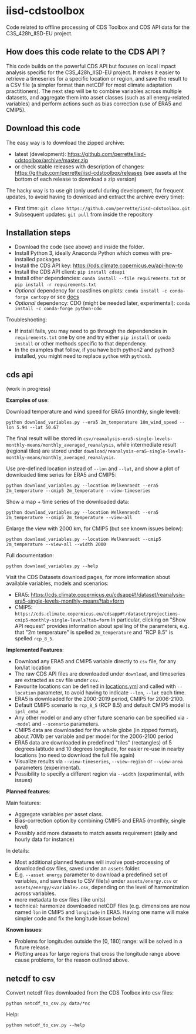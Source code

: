 # iisd-cdstoolbox

Code related to offline processing of CDS Toolbox and CDS API data for the C3S_428h_IISD-EU project.

## How does this code relate to the CDS API ?

This code builds on the powerful CDS API but focuses on local impact analysis specific for the C3S_428h_IISD-EU project. It makes it easier to retrieve a timeseries for a specific location or region, and save the result to a CSV file (a simpler format than netCDF for most climate adaptation practitioners). The next step will be to combine variables across multiple datasets, and aggregate them into asset classes (such as all energy-related variables) and perform actions such as bias correction (use of ERA5 and CMIP5).

## Download this code

The easy way is to download the zipped archive:
- latest (development): https://github.com/perrette/iisd-cdstoolbox/archive/master.zip
- or check stable releases with description of changes: https://github.com/perrette/iisd-cdstoolbox/releases (see assets at the bottom of each release to download a zip version)

The hacky way is to use git (only useful during development, for frequent updates, to avoid having to download and extract the archive every time):
- First time: `git clone https://github.com/perrette/iisd-cdstoolbox.git`
- Subsequent updates: `git pull` from inside the repository 

## Installation steps

- Download the code (see above) and inside the folder.
- Install Python 3, ideally Anaconda Python which comes with pre-installed packages
- Install the CDS API key: https://cds.climate.copernicus.eu/api-how-to
- Install the CDS API client: `pip install cdsapi`
- Install other dependencies: `conda install --file requirements.txt` or `pip install -r requirements.txt`
- _Optional_ dependency for coastlines on plots: `conda install -c conda-forge cartopy` or see [docs](https://scitools.org.uk/cartopy/docs/latest/installing.html)
- _Optional_ dependency: CDO (might be needed later, experimental): `conda install -c conda-forge python-cdo`


Troubleshooting:
- If install fails, you may need to go through the dependencies in `requirements.txt` one by one and try either `pip install` or `conda install` or other methods specific to that dependency.
- In the examples that follow, if you have both python2 and python3 installed, you might need to replace `python` with `python3`.

## cds api

(work in progress)

**Examples of use**:

Download temperature and wind speed for ERA5 (monthly, single level):

    python download_variables.py --era5 2m_temperature 10m_wind_speed --lon 5.94 --lat 50.67
    
The final result will be stored in `csv/reanalysis-era5-single-levels-monthly-means/monthly_averaged_reanalysis`, while intermediate result (regional tiles) are stored under `download/reanalysis-era5-single-levels-monthly-means/monthly_averaged_reanalysis`.

Use pre-defined location instead of `--lon` and `--lat`, and show a plot of downloaded time series for ERA5 and CMIP5:

    python download_variables.py --location Welkenraedt --era5 2m_temperature --cmip5 2m_temperature --view-timeseries
    
Show a map + time series of the downloaded data:
    
    python download_variables.py --location Welkenraedt --era5 2m_temperature --cmip5 2m_temperature --view-all
    
Enlarge the view with 2000 km, for CMIP5 (but see known issues below):
    
    python download_variables.py --location Welkenraedt --cmip5 2m_temperature --view-all --width 2000
    
Full documentation:

    python download_variables.py --help
    
Visit the CDS Datasets download pages, for more information about available variables, models and scenarios:
- ERA5: https://cds.climate.copernicus.eu/cdsapp#!/dataset/reanalysis-era5-single-levels-monthly-means?tab=form
- CMIP5: `https://cds.climate.copernicus.eu/cdsapp#!/dataset/projections-cmip5-monthly-single-levels?tab=form`
In particular, clicking on "Show API request" provides information about spelling of the parameters, e.g. that "2m temperature" is spelled `2m_temperature` and "RCP 8.5" is spelled `rcp_8_5`.


**Implemented Features**:

- Download any ERA5 and CMIP5 variable directly to `csv` file, for any lon/lat location
- The raw CDS API files are downloaded under `download`, and timeseries are extracted as csv file under `csv`.
- Favourite locations can be defined in [locations.yml](locations.yml) and called with `--location` parameter, to avoid having to indicate `--lon`, `--lat` each time.
- ERA5 is downloaded for the 2000-2019 period, CMIP5 for 2006-2100. 
- Default CMIP5 scenario is `rcp_8_5` (RCP 8.5) and default CMIP5 model is `ipsl_cm5a_mr`. 
- Any other model or and any other future scenario can be specified via `--model` and `--scenario` parameters.
- CMIP5 data are downloaded for the whole globe (in zipped format), about 70Mb per variable and per model for the 2006-2100 period
- ERA5 data are downloaded in predefined "tiles" (rectangles) of 5 degrees latitude and 10 degrees longitude, for easier re-use in nearby locations (no need to download the full file again)
- Visualize results via `--view-timeseries`, `--view-region` or `--view-area` parameters (experimental).
- Possibility to specify a different region via `--width` (experimental, with issues)


**Planned features**:

Main features: 

- Aggregate variables per asset class.
- Bias-correction option by combining CMIP5 and ERA5 (monthly, single level)
- Possibly add more datasets to match assets requirement (daily and hourly data for instance)

In details:
- Most additional planned features will involve post-processing of downloaded csv files, saved under an `assets` folder.
- E.g. `--asset energy` parameter to download a predefined set of variables, and save these to CSV file(s) under `assets/energy.csv` or `assets/energy/<variable>.csv`, depending on the level of harmonization across variables.
- more metadata to csv files (like units)
- technical: harmonize downloaded netCDF files (e.g. dimensions are now named `lon` in CMIP5 and `longitude` in ERA5. Having one name will make simpler code and fix the longitude issue below)


**Known issues**:

- Problems for longitudes outside the [0, 180] range: will be solved in a future release.
- Plotting areas for large regions that cross the longitude range above cause problems, for the reason outlined above.


## netcdf to csv

Convert netcdf files downloaded from the CDS Toolbox into csv files:

    python netcdf_to_csv.py data/*nc

Help:

    python netcdf_to_csv.py --help
